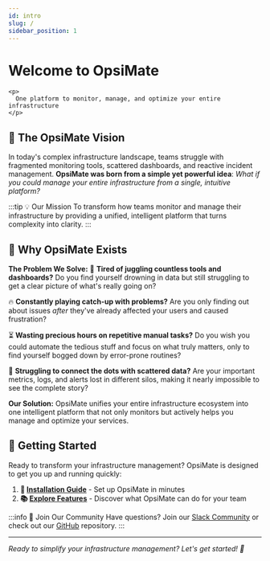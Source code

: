 ```yaml
---
id: intro
slug: /
sidebar_position: 1
---
```


# Welcome to OpsiMate

<div className="hero-banner">
  <div className="hero-content">
    
    <p>
      One platform to monitor, manage, and optimize your entire infrastructure
    </p>
  </div>
</div>

## 🚀 The OpsiMate Vision

In today's complex infrastructure landscape, teams struggle with fragmented monitoring tools, scattered dashboards, and reactive incident management. **OpsiMate was born from a simple yet powerful idea**: *What if you could manage your entire infrastructure from a single, intuitive platform?*

:::tip 💡 Our Mission
To transform how teams monitor and manage their infrastructure by providing a unified, intelligent platform that turns complexity into clarity.
:::

## 🎯 Why OpsiMate Exists

**The Problem We Solve:**
🤔 **Tired of juggling countless tools and dashboards?** Do you find yourself drowning in data but still struggling to get a clear picture of what's really going on?

🔥 **Constantly playing catch-up with problems?** Are you only finding out about issues *after* they've already affected your users and caused frustration?

⏳ **Wasting precious hours on repetitive manual tasks?** Do you wish you could automate the tedious stuff and focus on what truly matters, only to find yourself bogged down by error-prone routines?

🧩 **Struggling to connect the dots with scattered data?** Are your important metrics, logs, and alerts lost in different silos, making it nearly impossible to see the complete story?

**Our Solution:**
OpsiMate unifies your entire infrastructure ecosystem into one intelligent platform that not only monitors but actively helps you manage and optimize your services.

## 🌱 Getting Started

Ready to transform your infrastructure management? OpsiMate is designed to get you up and running quickly:

1. **📝 [Installation Guide](./getting-started/deploy)** - Set up OpsiMate in minutes
2. **📚 [Explore Features](./core-features)** - Discover what OpsiMate can do for your team

:::info 👥 Join Our Community
Have questions? Join our [Slack Community](https://join.slack.com/t/opsimate/shared_invite/zt-39bq3x6et-NrVCZzH7xuBGIXmOjJM7gA) or check out our [GitHub](https://github.com/Fifaboyz/OpsiMate) repository.
:::

---

*Ready to simplify your infrastructure management? Let's get started! 🚀*
